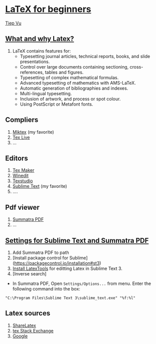 # [LaTeX for beginners](https://github.com/tiepvupsu/LearningLatex)
[Tiep Vu](http://www.personal.psu.edu/thv102/)
## [What and why Latex?](https://latex-project.org/intro.html) 
1. LaTeX contains features for: 
    * Typesetting journal articles, technical reports, books, and slide presentations.
    * Control over large documents containing sectioning, cross-references, tables and figures.
    * Typesetting of complex mathematical formulas.
    * Advanced typesetting of mathematics with AMS-LaTeX.
    * Automatic generation of bibliographies and indexes.
    * Multi-lingual typesetting.
    * Inclusion of artwork, and process or spot colour.
    * Using PostScript or Metafont fonts.

## Compliers 
1. [Miktex](http://miktex.org/) (my favorite)
2. [Tex Live](https://www.tug.org/texlive/) 
3. ...

## Editors 
1. [Tex Maker](http://www.xm1math.net/texmaker/)
2. [Winedit](http://www.winedt.com/)
3. [Texstudio](http://texstudio.sourceforge.net/)
4. [Sublime Text](https://www.sublimetext.com/3) (my favorite)
5. .... 

## Pdf viewer 
1. [Summatra PDF](http://www.sumatrapdfreader.org/free-pdf-reader.html)
2. ... 

## [Settings for Sublime Text and Summatra PDF](http://economistry.com/2012/10/first-pdf-sublime-text-2-latex/)
1. Add Summatra PDF to path 
2. [Install package control for Sublime] (https://packagecontrol.io/installation#st3)
3. [Install LatexTools](https://github.com/SublimeText/LaTeXTools) for editting Latex in Sublime Text 3. 
4. [Inverse search]
 * In Summatra PDF, Open `Settings/Options...` from menu. Enter the following command into the box: 
 ```
 "C:\Program Files\Sublime Text 3\sublime_text.exe" "%f:%l"
 ```

## Latex sources 
1. [ShareLatex](https://www.sharelatex.com/learn/Main_Page)
2. [tex Stack Exchange](http://tex.stackexchange.com/)
3. [Google](https://www.google.com/)